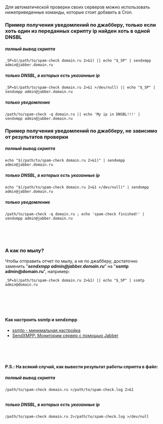 Для автоматической проверки своих серверов можно использовать нижеприведенные команды, которые стоит добавить в Cron.

### Пример получения уведомлений по джабберу, только если хоть один из переданных скрипту ip найден хоть в одной DNSBL ###
##### полный вывод скрипта #####
```
_SP=$(/path/to/spam-check domain.ru 2>&1) || echo "$_SP" | sendxmpp admin@jabber.domain.ru
```

##### только DNSBL, в которых есть указанные ip #####
```
_SP=$(/path/to/spam-check domain.ru 2>&1 >/dev/null) || echo "$_SP" | sendxmpp admin@jabber.domain.ru
```

##### только уведомление #####
```
/path/to/spam-check -q domain.ru || echo 'My ip in DNSBL!!!' | sendxmpp admin@jabber.domain.ru
```


### Пример получения уведомлений по джабберу, не зависимо от результатов проверки ###
##### полный вывод скрипта #####
```
echo "$(/path/to/spam-check domain.ru 2>&1)" | sendxmpp admin@jabber.domain.ru
```

##### только DNSBL, в которых есть указанные ip #####
```
echo "$(/path/to/spam-check domain.ru 2>&1 >/dev/null)" | sendxmpp admin@jabber.domain.ru
```

##### только уведомление #####
```
/path/to/spam-check -q domain.ru ; echo 'spam-check finished!' |  sendxmpp admin@jabber.domain.ru
```

<br><br><br>

<h3>А как по мылу?</h3>
Чтобы отправить отчет по мылу, а не по джабберу, достаточно заменить "<b><i>sendxmpp admin@jabber.domain.ru</i></b>" на "<b>ssmtp admin@domain.ru</b>", например:<br>
<pre><code>_SP=$(/path/to/spam-check domain.ru 2&gt;&amp;1) || echo "$_SP" | ssmtp admin@domain.ru<br>
</code></pre>

<br><br><br>

<h4>Как настроить ssmtp и sendxmpp</h4>
<ul><li><a href='http://angel2s2.blogspot.com/2009/04/ssmtp.html'>ssmtp - минимальная настройка</a>
</li><li><a href='http://angel2s2.blogspot.com/2009/05/sendxmpp.html'>SendXMPP: Мониторим сервер с помощью Jabber</a><br></li></ul>

<br><br><br>

<h4>P.S.: На всякий случай, как вывести результат работы сприпта в файл:</h4>
<h5>полный вывод скрипта</h5>
<pre><code>/path/to/spam-check domain.ru &gt;/path/to/spam-check.log 2&gt;&amp;1<br>
</code></pre>

<h5>только DNSBL, в которых есть указанные ip</h5>
<pre><code>/path/to/spam-check domain.ru 2&gt;/path/to/spam-check.log &gt;/dev/null<br>
</code></pre>